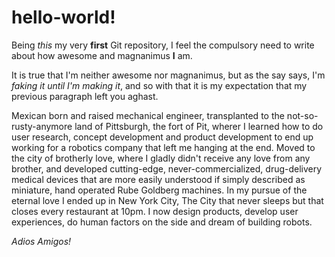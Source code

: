 # hello-world!

Being _this_ my very __first__ Git repository, I feel the compulsory need to write about how awesome and magnanimus __I__ am.

It is true that I'm neither awesome nor magnanimus, but as the say says, I'm _faking it until I'm making it_, and so with that it is my expectation that my previous paragraph left you aghast.

Mexican born and raised mechanical engineer, transplanted to the not-so-rusty-anymore land of Pittsburgh, the fort of Pit, wherer I learned how to do user research, concept development and product development to end up working for a robotics company that left me hanging at the end. Moved to the city of brotherly love, where I gladly didn't receive any love from any brother, and developed cutting-edge, never-commercialized, drug-delivery medical devices that are more easily understood if simply described as miniature, hand operated Rube Goldberg machines. In my pursue of the eternal love I ended up in New York City, The City that never sleeps but that closes every restaurant at 10pm. I now design products, develop user experiences, do human factors on the side and dream of building robots.

_Adios Amigos!_
